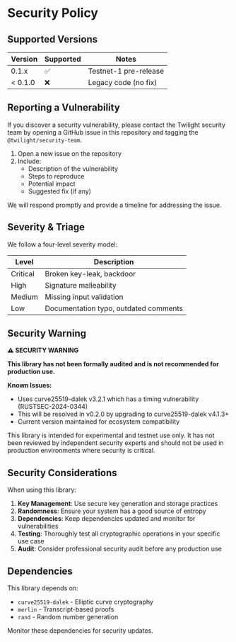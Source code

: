 # Security Policy

## Supported Versions

| Version | Supported | Notes                  |
| ------- | --------- | ---------------------- |
| 0.1.x   | ✅        | Testnet-1 pre-release  |
| < 0.1.0 | ❌        | Legacy code (no fix)   |

## Reporting a Vulnerability

If you discover a security vulnerability, please contact the Twilight security team by opening a GitHub issue in this repository and tagging the `@twilight/security-team`.

1. Open a new issue on the repository
2. Include:
   - Description of the vulnerability
   - Steps to reproduce
   - Potential impact
   - Suggested fix (if any)

We will respond promptly and provide a timeline for addressing the issue.

## Severity & Triage

We follow a four-level severity model:

| Level    | Description                 |
| -------- | --------------------------- |
| Critical | Broken key-leak, backdoor   |
| High     | Signature malleability      |
| Medium   | Missing input validation    |
| Low      | Documentation typo, outdated comments |


## Security Warning

**⚠️ SECURITY WARNING**

**This library has not been formally audited and is not recommended for production use.**

**Known Issues:**
- Uses curve25519-dalek v3.2.1 which has a timing vulnerability (RUSTSEC-2024-0344)
- This will be resolved in v0.2.0 by upgrading to curve25519-dalek v4.1.3+
- Current version maintained for ecosystem compatibility

This library is intended for experimental and testnet use only. It has not been reviewed by independent security experts and should not be used in production environments where security is critical.

## Security Considerations

When using this library:

1. **Key Management**: Use secure key generation and storage practices
2. **Randomness**: Ensure your system has a good source of entropy
3. **Dependencies**: Keep dependencies updated and monitor for vulnerabilities
4. **Testing**: Thoroughly test all cryptographic operations in your specific use case
5. **Audit**: Consider professional security audit before any production use

## Dependencies

This library depends on:
- `curve25519-dalek` - Elliptic curve cryptography
- `merlin` - Transcript-based proofs
- `rand` - Random number generation

Monitor these dependencies for security updates.